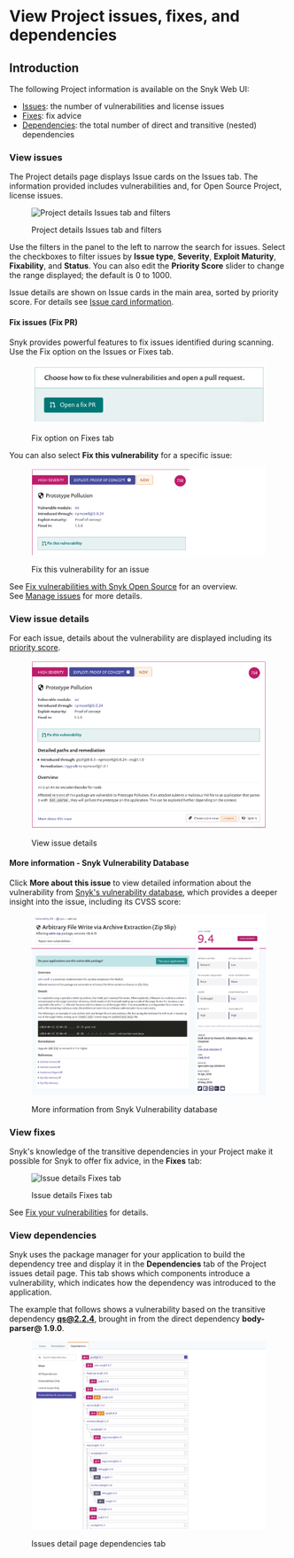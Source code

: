 # View Project issues, fixes, and dependencies

## Introduction

The following Project information is available on the Snyk Web UI:

* [Issues](view-project-issues-remediations-and-dependencies.md#view-issues): the number of vulnerabilities and license issues
* [Fixes](view-project-issues-remediations-and-dependencies.md#view-fixes): fix advice
* [Dependencies](view-project-issues-remediations-and-dependencies.md#view-dependencies): the total number of direct and transitive (nested) dependencies

### View issues

The Project details page displays Issue cards on the Issues tab. The information provided includes vulnerabilities and, for Open Source Project, license issues.

<figure><img src="../../.gitbook/assets/Screenshot 2021-10-19 at 11.49.30.png" alt="Project details Issues tab and filters"><figcaption><p>Project details Issues tab and filters</p></figcaption></figure>

Use the filters in the panel to the left to narrow the search for issues. Select the checkboxes to filter issues by **Issue type**, **Severity**, **Exploit Maturity**, **Fixability**, and **Status**. You can also edit the **Priority Score** slider to change the range displayed; the default is 0 to 1000.

Issue details are shown on Issue cards in the main area, sorted by priority score. For details see [Issue card information](issue-card-information.md).

#### Fix issues (Fix PR)

Snyk provides powerful features to fix issues identified during scanning. Use the Fix option on the Issues or Fixes tab.

<figure><img src="../../.gitbook/assets/image27.png" alt="ix option on Fixes tab"><figcaption><p>Fix option on Fixes tab</p></figcaption></figure>

You can also select **Fix this vulnerability** for a specific issue:

<figure><img src="../../.gitbook/assets/image26.png" alt="Fix this vulnerability for an issue"><figcaption><p>Fix this vulnerability for an issue</p></figcaption></figure>

See [Fix vulnerabilities with Snyk Open Source](../../scan-application-code/snyk-open-source/open-source-basics/) for an overview.\
See [Manage issues](../) for more details.

### View issue details

For each issue, details about the vulnerability are displayed including its [priority score](../issue-management/priority-score.md).

<figure><img src="../../.gitbook/assets/image12.png" alt="View issue details"><figcaption><p>View issue details</p></figcaption></figure>

#### More information - Snyk Vulnerability Database

Click **More about this issue** to view detailed information about the vulnerability from [Snyk's vulnerability database](https://snyk.io/product/vulnerability-database/), which provides a deeper insight into the issue, including its CVSS score:

<figure><img src="../../.gitbook/assets/image15.png" alt="More information from Snyk Vulnerability database"><figcaption><p>More information from Snyk Vulnerability database</p></figcaption></figure>

### View fixes

Snyk's knowledge of the transitive dependencies in your Project make it possible for Snyk to offer fix advice, in the **Fixes** tab:

<figure><img src="../../.gitbook/assets/Screenshot 2021-10-19 at 11.57.07.png" alt="Issue details Fixes tab"><figcaption><p>Issue details Fixes tab</p></figcaption></figure>

See [Fix your vulnerabilities](../../scan-application-code/snyk-open-source/starting-to-fix-vulnerabilities/fix-your-vulnerabilities.md) for details.

### View dependencies

Snyk uses the package manager for your application to build the dependency tree and display it in the **Dependencies** tab of the Project issues detail page. This tab shows which components introduce a vulnerability, which indicates how the dependency was introduced to the application.

The example that follows shows a vulnerability based on the transitive dependency **qs@2.2.4**, brought in from the direct dependency **body-parser@ 1.9.0**.

<figure><img src="../../.gitbook/assets/image23.png" alt="Issues detail page dependencies tab"><figcaption><p>Issues detail page dependencies tab</p></figcaption></figure>
